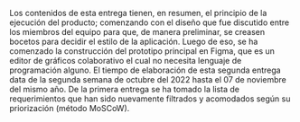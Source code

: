 Los contenidos de esta entrega tienen, en resumen, el principio de la ejecución del producto; comenzando con el diseño que fue discutido entre los miembros del equipo para que, de manera preliminar, se creasen bocetos para decidir el estilo de la aplicación. Luego de eso, se ha comenzado la construcción del prototipo principal en Figma, que es un editor de gráficos colaborativo el cual no necesita lenguaje de programación alguno.
El tiempo de elaboración de esta segunda entrega data de la segunda semana de octubre del 2022 hasta el 07 de noviembre del mismo año.
De la primera entrega se ha tomado la lista de requerimientos que han sido nuevamente filtrados y acomodados según su priorización (método MoSCoW).

